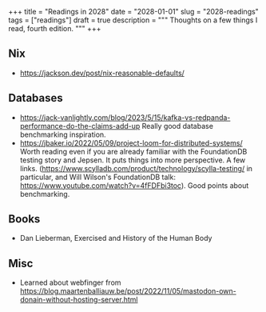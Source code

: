 +++
title = "Readings in 2028"
date = "2028-01-01"
slug = "2028-readings"
tags = ["readings"]
draft = true
description = """
Thoughts on a few things I read, fourth edition.
"""
+++

## Nix

- https://jackson.dev/post/nix-reasonable-defaults/

## Databases

- https://jack-vanlightly.com/blog/2023/5/15/kafka-vs-redpanda-performance-do-the-claims-add-up
  Really good database benchmarking inspiration.
- https://jbaker.io/2022/05/09/project-loom-for-distributed-systems/
  Worth reading even if you are already familiar with the FoundationDB testing
  story and Jepsen. It puts things into more perspective. A few links.
  (https://www.scylladb.com/product/technology/scylla-testing/ in particular,
  and Will Wilson's FoundationDB talk:
  https://www.youtube.com/watch?v=4fFDFbi3toc). Good points about benchmarking.

## Books

- Dan Lieberman, Exercised and History of the Human Body

## Misc

- Learned about webfinger from https://blog.maartenballiauw.be/post/2022/11/05/mastodon-own-donain-without-hosting-server.html
